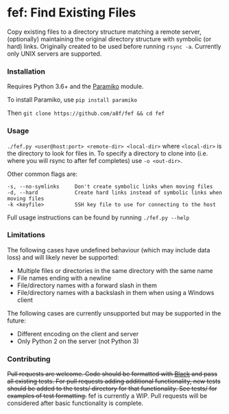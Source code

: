 # fef: Find Existing Files
Copy existing files to a directory structure matching a remote server, (optionally) maintaining the original directory structure with symbolic (or hard) links. Originally created to be used before running `rsync -a`. Currently only UNIX servers are supported.

### Installation
Requires Python 3.6+ and the [Paramiko](http://www.paramiko.org/installing.html) module.

To install Paramiko, use `pip install paramiko`

Then `git clone https://github.com/a8f/fef && cd fef`

### Usage
`./fef.py <user@host:port> <remote-dir> <local-dir>` where `<local-dir>` is the directory
to look for files in. To specify a directory to clone into (i.e. where you will rsync to after fef completes) use `-o <out-dir>`.

Other common flags are:

    -s, --no-symlinks     Don't create symbolic links when moving files
    -d, --hard            Create hard links instead of symbolic links when moving files
    -k <keyfile>          SSH key file to use for connecting to the host

Full usage instructions can be found by running `./fef.py --help`

### Limitations
The following cases have undefined behaviour (which may include data loss) and will likely never be supported:
  - Multiple files or directories in the same directory with the same name
  - File names ending with a newline
  - File/directory names with a forward slash in them
  - File/directory names with a backslash in them when using a Windows client

The following cases are currently unsupported but may be supported in the future:
  - Different encoding on the client and server
  - Only Python 2 on the server (not Python 3)

### Contributing
~~Pull requests are welcome. Code should be formatted with [Black](https://github.com/psf/black) and pass all existing tests. For pull requests adding additional functionality, new tests should be added to the tests/ directory for that functionality. See tests/ for examples  of test formatting.~~ fef is currently a WIP. Pull requests will be considered after basic functionality is complete.
